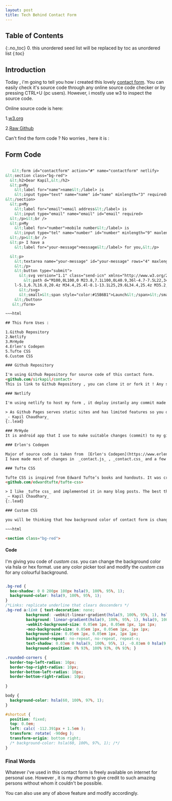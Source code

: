 ```yaml
---
layout: post
title: Tech Behind Contact Form
---
```


## Table of Contents
{:.no_toc}
0. this unordered seed list will be replaced by toc as unordered list
{:toc}

## Introduction

Today , i'm going to tell you how i created this lovely [contact form](/contact). You can easily check it's source code through any online source code checker or by pressing CTRL+U (pc users). However, i mostly use w3 to inspect the source code.

Online source code is here: 

1.[w3.org](https://validator.w3.org/nu/?showsource=yes&showimagereport=yes&doc=https%3A%2F%2Fcontact.sirkapil.me%2F)

2.[Raw Github](https://raw.githubusercontent.com/sirkapil/contact/gh-pages/index.html)

Can't find the form code ? No worries , here it is :

## Form Code 

~~~html

   &lt;form id="contactform" action="#" name="contactform" netlify>
&lt;section class="bg-red">
  &lt;h2>Dear Kapil,&lt;/h2>
  &lt;p>My
    &lt;label for="name">name&lt;/label> is
    &lt;input type="text" name="name" id="name" minlength="3" required>&lt;/p>
&lt;/section>
  &lt;p>My
    &lt;label for="email">email address&lt;/label> is
    &lt;input type="email" name="email" id="email" required>
  &lt;/p>&lt;br />
  &lt;p>My
    &lt;label for="number">mobile number&lt;/label> is
    &lt;input type="tel" name="number" id="number" minlength="9" maxlength="14" required>
  &lt;/p>&lt;br />
  &lt;p> I have a
    &lt;label for="your-message">message&lt;/label> for you,&lt;/p>

  &lt;p>
    &lt;textarea name="your-message" id="your-message" rows="4" maxlength="10000" class="expanding" required>&lt;/textarea>
    &lt;/p>
    &lt;button type="submit">
      &lt;svg version="1.1" class="send-icn" xmlns="http://www.w3.org/2000/svg" xmlns:xlink="http://www.w3.org/1999/xlink" x="0px" y="0px" width="100px" height="36px" viewBox="0 0 100 36" enable-background="new 0 0 100 36" xml:space="preserve">
        &lt;path d="M100,0L100,0 M23.8,7.1L100,0L40.9,36l-4.7-7.5L22,34.8l-4-11L0,30.5L16.4,8.7l5.4,15L23,7L23.8,7.1z M16.8,20.4l-1.5-4.3
	l-5.1,6.7L16.8,20.4z M34.4,25.4l-8.1-13.1L25,29.6L34.4,25.4z M35.2,13.2l8.1,13.1L70,9.9L35.2,13.2z" />
      &lt;/svg>
      &lt;small>&lt;span style="color:#15B6B1">Launch&lt;/span>&lt;/small>
    &lt;/button>
   &lt;/form>

~~~html

## This Form Uses :

1.Github Repository
2.Netlify
3.MrHyde
4.Erlen's Codepen
5.Tufte CSS
6.Custom CSS

### Github Repository

I'm using Github Repository for source code of this contact form.
<github.com/sirkapil/contact>
This is link to Github Repository , you can clone it or fork it ! Any suitable changes through pull requests are welcome.

### Netlify

I'm using netlify to host my form , it deploy instanly any commit made to github repository. the data you submit in contact form is saved to my netlify account and they inform me about any form submission through mail along with a copy of your message.

> As Github Pages serves static sites and has limited features so you don't have inbuilt contact form option there. Therefore, you have to rely on third party for contact form submission , but most of them sell/exchange private information of users submitted through contact form , even  google form uses private information for advertising. that's why , Netlify was my choice to store contact form data.
_- Kapil Chaudhary_
{:.lead}

### MrHyde 
It is android app that I use to make suitable changes (commit) to my github repository. It lets me clone my github repository in internal storage of my phone and i can easily play with codes even without internet. I can push back changes to my github repository whenever connected to internet. and those changes are live instantly (few sec.)

### Erlen's Codepen

Major of source code is taken from  [Erlen's Codepen](https://www.erlen.co.uk/minimal-contact-form-with-expanding-textareas/).
I have made most of changes in  _contact.js_ , _contact.css_ and a few changes in _index.html_ file. Mostly changes are to make it compatible with _tufte css._

### Tufte CSS

Tufte CSS is inspired from Edward Tufte’s books and handouts. It was created by Dave Liepmann. This is github repository of _tufte css_
<github.com/edwardtufte/tufte-css>

> I like _tufte css_ and implemented it in many blog posts. The best thing of tufte css is it's compatibility with side notes and marginal notes. Typography is really cool and looks amazing with any mathematical equation. it's background is clean and eye friendly , moreover looks like content is written on any sheet of paper. Another thing that i love about <b><i>tufte css</i></b> is that it is printer friendly and looks great in pdf or printed format.
_— Kapil Chaudhary_
{:.lead}

### Custom CSS

you will be thinking that how background color of contact form is changed from red to white. i've modified a part of _tufte css_ to change its background color to light red . it is using _custom css_ via `section` attribute and `class` tag as defined in starting of _custom css_.

~~~html

<section class="bg-red">

~~~

#### Code

I'm giving you code of _custom css_.  you can change the background color via hsla or hex format. use any color picker tool and modify the _custom css_ for any colourful background.

~~~css

.bg-red {
  box-shadow: 0 0 200px 100px hsla(9, 100%, 95%, 1);
  background-color: hsla(9, 100%, 95%, 1);
}
/*Links: replicate underline that clears descenders */
.bg-red a:link { text-decoration: none;
         background: -webkit-linear-gradient(hsla(9, 100%, 95%, 1), hsla(9, 100%, 95%, 1)), -webkit-linear-gradient(hsla(9, 100%, 95%, 1), hsla(9, 100%, 95%, 1)), -webkit-linear-gradient(#333, #333);
         background: linear-gradient(hsla(9, 100%, 95%, 1), hsla(9, 100%, 95%, 1)), linear-gradient(hsla(9, 100%, 95%, 1), hsla(9, 100%, 95%, 1)), linear-gradient(#333, #333);
         -webkit-background-size: 0.05em 1px, 0.05em 1px, 1px 1px;
         -moz-background-size: 0.05em 1px, 0.05em 1px, 1px 1px;
         background-size: 0.05em 1px, 0.05em 1px, 1px 1px;
         background-repeat: no-repeat, no-repeat, repeat-x;
         text-shadow: 0.03em 0 hsla(9, 100%, 95%, 1), -0.03em 0 hsla(9, 100%, 95%, 1), 0 0.03em hsla(9, 100%, 95%, 1), 0 -0.03em hsla(9, 100%, 95%, 1), 0.06em 0 hsla(9, 100%, 95%, 1), -0.06em 0 hsla(9, 100%, 95%, 1), 0.09em 0 hsla(9, 100%, 95%, 1), -0.09em 0 hsla(9, 100%, 95%, 1), 0.12em 0 hsla(9, 100%, 95%, 1), -0.12em 0 hsla(9, 100%, 95%, 1), 0.15em 0 hsla(9, 100%, 95%, 1), -0.15em 0 hsla(9, 100%, 95%, 1);
         background-position: 0% 93%, 100% 93%, 0% 93%; }

.rounded-corners {
  border-top-left-radius: 10px;
  border-top-right-radius: 10px;
  border-bottom-left-radius: 10px;
  border-bottom-right-radius: 10px;
  
}

body {
  background-color: hsla(60, 100%, 97%, 1);
}

#shortcut {
  position: fixed;
  top: 0.0em;
  left: calc( -112.391px + 1.5em );
  transform: rotate( -90deg );
  transform-origin: bottom right;
  /* background-color: hsla(60, 100%, 97%, 1); /*/
}

~~~

### Final Words 
Whatever i've used in this contact form is freely available on internet for personal use. However , it is my _dharma_ to give credit to such amazing persons without whom it couldn't be possible.

You can also use any of above feature and modify accordingly.